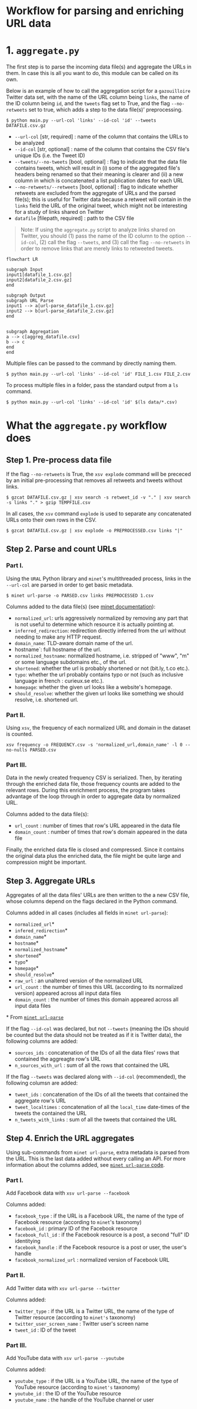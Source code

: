 # Workflow for parsing and enriching URL data


# 1. `aggregate.py`
The first step is to parse the incoming data file(s) and aggregate the URLs in them. In case this is all you want to do, this module can be called on its own.

Below is an example of how to call the aggregation script for a `gazouilloire` Twitter data set, with the name of the URL column being `links`, the name of the ID column being `id`, and the `tweets` flag set to True, and the flag `--no-retweets` set to true, which adds a step to the data file(s)' preprocessing.
```shell
$ python main.py --url-col 'links' --id-col 'id' --tweets DATAFILE.csv.gz
```
- `--url-col` [str, required] : name of the column that contains the URLs to be analyzed
- `--id-col` [str, optional] : name of the column that contains the CSV file's unique IDs (i.e. the Tweet ID)
- `--tweets/--no-tweets` [bool, optional] : flag to indicate that the data file contains tweets, which will result in (i) some of the aggregated file's headers being renamed so that their meaning is clearer and (ii) a new column in which is concatenated a list publication dates for each URL
- `--no-retweets/--retweets` [bool, optional] : flag to indicate whether retweets are excluded from the aggregate of URLs and the parsed file(s); this is useful for Twitter data because a retweet will contain in the `links` field the URL of the original tweet, which might not be interesting for a study of links shared on Twitter
- `datafile` [filepath, required] : path to the CSV file

> Note: If using the `aggregate.py` script to analyze links shared on Twitter, you should (1) pass the name of the ID column to the option `--id-col`, (2) call the flag `--tweets`, and (3) call the flag `--no-retweets` in order to remove links that are merely links to retweeted tweets.

```mermaid
flowchart LR

subgraph Input
input1[datafile_1.csv.gz]
input2[datafile_2.csv.gz]
end

subgraph Output
subgraph URL Parse
input1 --> a[url-parse_datafile_1.csv.gz]
input2 --> b[url-parse_datafile_2.csv.gz]
end


subgraph Aggregation
a --> c[aggreg_datafile.csv]
b --> c
end
end
```

Multiple files can be passed to the command by directly naming them.

```shell
$ python main.py --url-col 'links' --id-col 'id' FILE_1.csv FILE_2.csv
```

To process multiple files in a folder, pass the standard output from a `ls` command.
```shell
$ python main.py --url-col 'links' --id-col 'id' $(ls data/*.csv)
```

# What the `aggregate.py` workflow does
## Step 1. Pre-process data file

If the flag `--no-retweets` is True, the `xsv explode` command will be prececed by an initial pre-processing that removes all retweets and tweets without links.

```shell
$ gzcat DATAFILE.csv.gz | xsv search -s retweet_id -v "." | xsv search -s links "." > gzip TEMPFILE.csv
```

In all cases, the `xsv` command `explode` is used to separate any concatenated URLs onto their own rows in the CSV.

```shell
$ gzcat DATAFILE.csv.gz | xsv explode -o PREPROCESSED.csv links "|"
```


## Step 2. Parse and count URLs

### Part I.

Using the `URAL` Python library and `minet`'s multithreaded process, links in the `--url-col` are parsed in order to get basic metadata.

```shell
$ minet url-parse -o PARSED.csv links PREPROCESSED 1.csv
```


Columns added to the data file(s) (see [minet documentation](https://github.com/medialab/minet/blob/master/docs/cli.md#url-parse)):
* `normalized_url`: urls aggressively normalized by removing any part that is not useful to determine which resource it is actually pointing at.
* `inferred_redirection`: redirection directly inferred from the url without needing to make any HTTP request.
* `domain_name`: TLD-aware domain name of the url.
* hostname`: full hostname of the url.
* `normalized_hostname`: normalized hostname, i.e. stripped of "www", "m" or some language subdomains etc., of the url.
* `shortened`: whether the url is probably shortened or not (bit.ly, t.co etc.).
* `typo`: whether the url probably contains typo or not (such as inclusive language in french : curieux.se etc.).
* `homepage`: whether the given url looks like a website's homepage.
* `should_resolve`: whether the given url looks like something we should resolve, i.e. shortened url.

### Part II.

Using `xsv`, the frequency of each normalized URL and domain in the dataset is counted.

```shell
xsv frequency -o FREQUENCY.csv -s 'normalized_url,domain_name' -l 0 --no-nulls PARSED.csv
```


### Part III.

Data in the newly created frequency CSV is serialized. Then, by iterating through the enriched data file, those frequency counts are added to the relevant rows. During this enrichment process, the program takes advantage of the loop through in order to aggregate data by normalized URL.

Columns added to the data file(s):
- `url_count` : number of times that row's URL appeared in the data file
- `domain_count` : number of times that row's domain appeared in the data file

Finally, the enriched data file is closed and compressed. Since it contains the original data plus the enriched data, the file might be quite large and compression might be important.

## Step 3. Aggregate URLs

Aggregates of all the data files' URLs are then written to the a new CSV file, whose columns depend on the flags declared in the Python command.

Columns added in all cases (includes all fields in `minet url-parse`):

- `normalized_url`*
- `infered_redirection`*
- `domain_name`*
- `hostname`*
- `normalized_hostname`*
- `shortened`*
- `typo`*
- `homepage`*
- `should_resolve`*
- `raw_url` : an unaltered version of the normalized URL
- `url_count` : the number of times this URL (according to its normalized version) appeared across all input data files
- `domain_count` : the number of times this domain appeared across all input data files

\* From [`minet url-parse`](https://github.com/medialab/minet/blob/master/minet/cli/url_parse.py) 

If the flag `--id-col` was declared, but not `--tweets` (meaning the IDs should be counted but the data should not be treated as if it is Twitter data), the following columns are added:
- `sources_ids` : concatenation of the IDs of all the data files' rows that contained the aggreagte row's URL
- `n_sources_with_url` : sum of all the rows that contained the URL

If the flag `--tweets` was declared along with `--id-col` (recommended), the following columsn are added:
- `tweet_ids` : concatenation of the IDs of all the tweets that contained the aggregate row's URL
- `tweet_localtimes` : concatenation of all the `local_time` date-times of the tweets the contained the URL
- `n_tweets_with_links` : sum of all the tweets that contained the URL

## Step 4. Enrich the URL aggregates

Using sub-commands from `minet url-parse`, extra metadata is parsed from the URL. This is the last data added without every calling an API. For more information about the columns added, see [`minet url-parse` code](https://github.com/medialab/minet/blob/master/minet/cli/url_parse.py).

### Part I. 
Add Facebook data with `xsv url-parse --facebook`

Columns added:
- `facebook_type` : if the URL is a Facebook URL, the name of the type of Facebook resource (according to `minet`'s taxonomy)
- `facebook_id` : primary ID of the Facebook resource
- `facebook_full_id` : if the Facebook resource is a post, a second "full" ID identitying
- `facebook_handle` : if the Facebook resource is a post or user, the user's handle
- `facebook_normalized_url` : normalized version of Facebook URL

### Part II.
Add Twitter data with `xsv url-parse --twitter`

Columns added:
- `twitter_type` : if the URL is a Twitter URL, the name of the type of Twitter resource (according to `minet's` taxonomy)
- `twitter_user_screen_name` : Twitter user's screen name
- `tweet_id` : ID of the tweet

### Part III.
Add YouTube data with `xsv url-parse --youtube`

Columns added:
- `youtube_type` : if the URL is a YouTube URL, the name of the type of YouTube resource (according to `minet's` taxonomy)
- `youtube_id` : the ID of the YouTube resource
- `youtube_name` : the handle of the YouTube channel or user

